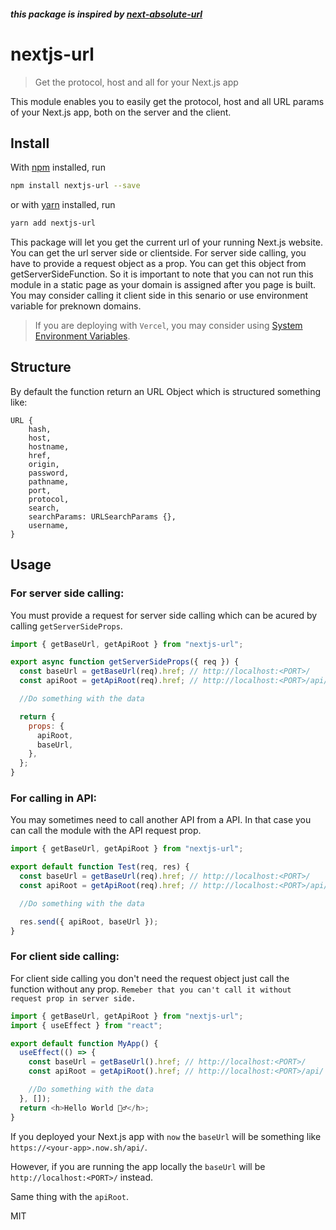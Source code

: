 ##### this package is inspired by [next-absolute-url](https://github.com/jakeburden/nextjs-url)

# nextjs-url

> Get the protocol, host and all for your Next.js app

This module enables you to easily get the protocol, host and all URL params of your Next.js app, both on the server and the client.

## Install

With [npm](https://npmjs.org/) installed, run

```sh
npm install nextjs-url --save
```

or with [yarn](https://yarnpkg.com/) installed, run

```sh
yarn add nextjs-url
```

This package will let you get the current url of your running Next.js website. You can get the url server side or clientside. For server side calling, you have to provide a request object as a prop. You can get this object from getServerSideFunction. So it is important to note that you can not run this module in a static page as your domain is assigned after you page is built. You may consider calling it client side in this senario or use environment variable for preknown domains.

> If you are deploying with `Vercel`, you may consider using [System Environment Variables](https://vercel.com/docs/concepts/projects/environment-variables#system-environment-variables).

## Structure

By default the function return an URL Object which is structured something like:

```
URL {
    hash,
    host,
    hostname,
    href,
    origin,
    password,
    pathname,
    port,
    protocol,
    search,
    searchParams: URLSearchParams {},
    username,
}
```

## Usage

### For server side calling:

You must provide a request for server side calling which can be acured by calling `getServerSideProps`.

```js
import { getBaseUrl, getApiRoot } from "nextjs-url";

export async function getServerSideProps({ req }) {
  const baseUrl = getBaseUrl(req).href; // http://localhost:<PORT>/
  const apiRoot = getApiRoot(req).href; // http://localhost:<PORT>/api/

  //Do something with the data

  return {
    props: {
      apiRoot,
      baseUrl,
    },
  };
}
```

### For calling in API:

You may sometimes need to call another API from a API. In that case you can call the module with the API request prop.

```js
import { getBaseUrl, getApiRoot } from "nextjs-url";

export default function Test(req, res) {
  const baseUrl = getBaseUrl(req).href; // http://localhost:<PORT>/
  const apiRoot = getApiRoot(req).href; // http://localhost:<PORT>/api/

  //Do something with the data

  res.send({ apiRoot, baseUrl });
}
```

### For client side calling:

For client side calling you don't need the request object just call the function without any prop. `Remeber that you can't call it without request prop in server side.`

```js
import { getBaseUrl, getApiRoot } from "nextjs-url";
import { useEffect } from "react";

export default function MyApp() {
  useEffect(() => {
    const baseUrl = getBaseUrl().href; // http://localhost:<PORT>/
    const apiRoot = getApiRoot().href; // http://localhost:<PORT>/api/

    //Do something with the data
  }, []);
  return <h>Hello World 🙋‍♂️</h>;
}
```

If you deployed your Next.js app with `now` the `baseUrl` will be something like `https://<your-app>.now.sh/api/`.

However, if you are running the app locally the `baseUrl` will be `http://localhost:<PORT>/` instead.

Same thing with the `apiRoot`.

MIT
